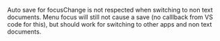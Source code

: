 Auto save for focusChange is not respected when switching to non text documents. Menu focus will still not cause a save (no calllback from VS code for this), but should work for switching to other apps and non text documents.